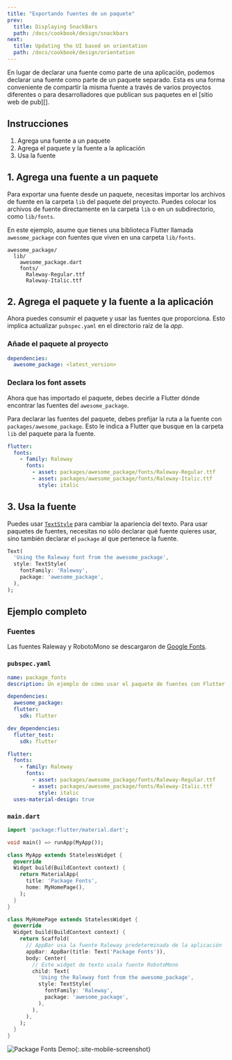 ```yaml
---
title: "Exportando fuentes de un paquete"
prev:
  title: Displaying SnackBars
  path: /docs/cookbook/design/snackbars
next:
  title: Updating the UI based on orientation
  path: /docs/cookbook/design/orientation
---
```


En lugar de declarar una fuente como parte de una aplicación, podemos declarar una fuente como parte 
de un paquete separado. Esta es una forma conveniente de compartir la misma fuente a través 
de varios proyectos diferentes o para desarrolladores que publican sus paquetes en el 
[sitio web de pub][].  

## Instrucciones

  1. Agrega una fuente a un paquete
  2. Agrega el paquete y la fuente a la aplicación
  3. Usa la fuente
  
## 1. Agrega una fuente a un paquete

Para exportar una fuente desde un paquete, necesitas importar los archivos de fuente en la carpeta `lib` 
del paquete del proyecto. Puedes colocar los archivos de fuente directamente en la carpeta `lib` 
o en un subdirectorio, como `lib/fonts`. 

En este ejemplo, asume que tienes una biblioteca Flutter llamada 
`awesome_package` con fuentes que viven en una carpeta `lib/fonts`.

```
awesome_package/
  lib/
    awesome_package.dart
    fonts/
      Raleway-Regular.ttf
      Raleway-Italic.ttf
```

## 2. Agrega el paquete y la fuente a la aplicación

Ahora puedes consumir el paquete y usar las fuentes que proporciona. Esto implica 
actualizar `pubspec.yaml` en el directorio raíz de la *app*. 

### Añade el paquete al proyecto

```yaml
dependencies:
  awesome_package: <latest_version>
```

### Declara los font assets

Ahora que has importado el paquete, debes decirle a Flutter dónde encontrar 
las fuentes del `awesome_package`.

Para declarar las fuentes del paquete, debes prefijar la ruta a la fuente con 
`packages/awesome_package`. Esto le indica a Flutter que busque en la carpeta 
`lib` del paquete para la fuente.

```yaml
flutter:
  fonts:
    - family: Raleway
      fonts:
        - asset: packages/awesome_package/fonts/Raleway-Regular.ttf
        - asset: packages/awesome_package/fonts/Raleway-Italic.ttf
          style: italic
```

## 3. Usa la fuente

Puedes usar [`TextStyle`][]
para cambiar la apariencia del texto. Para usar paquetes de fuentes, necesitas no sólo 
declarar qué fuente quieres usar, sino también declarar el `package` al que pertenece la fuente. 

<!-- skip -->
```dart
Text(
  'Using the Raleway font from the awesome_package',
  style: TextStyle(
    fontFamily: 'Raleway',
    package: 'awesome_package',
  ),
);
```

## Ejemplo completo

### Fuentes

Las fuentes Raleway y RobotoMono se descargaron de 
[Google Fonts](https://fonts.google.com/).

### `pubspec.yaml`

```yaml
name: package_fonts
description: Un ejemplo de cómo usar el paquete de fuentes con Flutter

dependencies:
  awesome_package:
  flutter:
    sdk: flutter

dev_dependencies:
  flutter_test:
    sdk: flutter

flutter:
  fonts:
    - family: Raleway
      fonts:
        - asset: packages/awesome_package/fonts/Raleway-Regular.ttf
        - asset: packages/awesome_package/fonts/Raleway-Italic.ttf
          style: italic
  uses-material-design: true
```

### `main.dart`

```dart
import 'package:flutter/material.dart';

void main() => runApp(MyApp());

class MyApp extends StatelessWidget {
  @override
  Widget build(BuildContext context) {
    return MaterialApp(
      title: 'Package Fonts',
      home: MyHomePage(),
    );
  }
}

class MyHomePage extends StatelessWidget {
  @override
  Widget build(BuildContext context) {
    return Scaffold(
      // AppBar usa la fuente Raleway predeterminada de la aplicación
      appBar: AppBar(title: Text('Package Fonts')),
      body: Center(
        // Este widget de texto usala fuente RobotoMono
        child: Text(
          'Using the Raleway font from the awesome_package',
          style: TextStyle(
            fontFamily: 'Raleway',
            package: 'awesome_package',
          ),
        ),
      ),
    );
  }
}
```

![Package Fonts Demo](/images/cookbook/package-fonts.png){:.site-mobile-screenshot}

[Pub site]: {{site.pub}} 
[`TextStyle`]: {{site.api}}/flutter/painting/TextStyle-class.html
